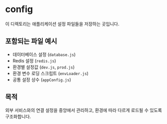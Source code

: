 # config

이 디렉토리는 애플리케이션 설정 파일들을 저장하는 곳입니다.

## 포함되는 파일 예시
- 데이터베이스 설정 (`database.js`)
- Redis 설정 (`redis.js`)
- 환경별 설정값 (`dev.js`, `prod.js`)
- 환경 변수 로딩 스크립트 (`envLoader.js`)
- 공통 설정 상수 (`appConfig.js`)

## 목적
외부 서비스와의 연결 설정을 중앙에서 관리하고, 환경에 따라 다르게 로드될 수 있도록 구조화합니다.
